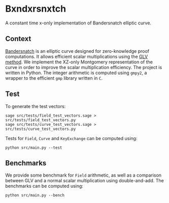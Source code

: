 # Bxndxrsnxtch
A constant time x-only implementation of Bandersnatch elliptic curve.

## Context
[Bandersnatch](https://eprint.iacr.org/2021/1152.pdf) is an elliptic curve designed for zero-knowledge proof computations.
It allows efficient scalar multiplications using the [GLV method](https://www.iacr.org/archive/crypto2001/21390189.pdf).
We implement the XZ-only Montgomery representation of the curve in order to improve the scalar multiplication efficiency.
The project is written in Python.
The integer arithmetic is computed using `gmpy2`, a wrapper to the efficient `gmp` library written in `C`.

## Test
To generate the test vectors:
```
sage src/tests/field_test_vectors.sage > src/tests/field_test_vectors.py
sage src/tests/curve_test_vectors.sage > src/tests/curve_test_vectors.py
```

Tests for `Field`, `Curve` and `KeyExchange` can be computed using:
```
python src/main.py --test
```

## Benchmarks
We provide some benchmark for `Field` arithmetic, as well as a comparison between GLV and a normal scalar multiplication using double-and-add.
The benchmarks can be computed using:
```
python src/main.py --bench
```
